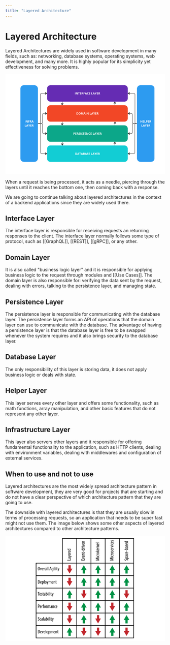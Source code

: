 ```yaml
---
title: "Layered Architecture"
---
```


# Layered Architecture

Layered Architectures are widely used in software development in many fields, such as: networking, database systems, operating systems, web development, and many more. It is highly popular for its simplicity yet effectiveness for solving problems.

![layered_architecture](notes/images/layered_architecture.png)

When a request is being processed, it acts as a needle, piercing through the layers until it reaches the bottom one, then coming back with a response.

We are going to continue talking about layered architectures in the context of a backend applications since they are widely used there.

## Interface Layer

The interface layer is responsible for receiving requests an returning responses to the client. The interface layer normally follows some type of protocol, such as [[GraphQL]], [[REST]], [[gRPC]], or any other. 

## Domain Layer

It is also called "business logic layer" and it is responsible for applying business logic to the request through modules and [[Use Cases]].  The domain layer is also responsible for: verifying the data sent by the request, dealing with errors, talking to the persistence layer, and managing state.

## Persistence Layer

The persistence layer is responsible for communicating with the database layer. The persistence layer forms an API of operations that the domain layer can use to communicate with the database. The advantage of having a persistence layer is that the database layer is free to be swapped whenever the system requires and it also brings security to the database layer.

## Database Layer

The only responsibility of this layer is storing data, it does not apply business logic or deals with state.

## Helper Layer

This layer serves every other layer and offers some functionality, such as math functions, array manipulation, and other basic features that do not represent any other layer.

## Infrastructure Layer

This layer also servers other layers and it responsible for offering fundamental functionality to the application, such as HTTP clients, dealing with environment variables, dealing with middlewares and configuration of external services.

## When to use and not to use

Layered architectures are the most widely spread architecture pattern in software development, they are very good for projects that are starting and do not have a clear perspective of which architecture pattern that they are going to use.

The downside with layered architectures is that they are usually slow in terms of processing requests, so an application that needs to be super fast might not use them. The image below shows some other aspects of layered architectures compared to other architecture patterns.

![pattern_analysis](notes/images/pattern_analysis.png)

